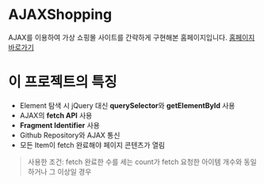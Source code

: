 # AJAXShopping
AJAX를 이용하여 가상 쇼핑몰 사이트를 간략하게 구현해본 홈페이지입니다.
[홈페이지 바로가기](https://kuman514.github.io/AJAXShopping)

# 이 프로젝트의 특징
- Element 탐색 시 jQuery 대신 **querySelector**와 **getElementById** 사용
- AJAX의 **fetch API** 사용
- **Fragment Identifier** 사용
- Github Repository와 AJAX 통신
- 모든 Item이 fetch 완료해야 페이지 콘텐츠가 열림
> 사용한 조건: fetch 완료한 수를 세는 count가 fetch 요청한 아이템 개수와 동일하거나 그 이상일 경우
